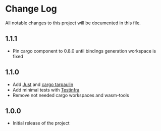 # Change Log

All notable changes to this project will be documented in this file.

## 1.1.1

* Pin cargo component to 0.8.0 until bindings generation workspace is fixed

## 1.1.0

* Add [Just](https://github.com/casey/just) and [cargo tarpaulin](https://crates.io/crates/cargo-tarpaulin)
* Add minimal tests with [Testinfra](https://testinfra.readthedocs.io/en/latest/)
* Remove not needed cargo workspaces and wasm-tools

## 1.0.0

* Initial release of the project
